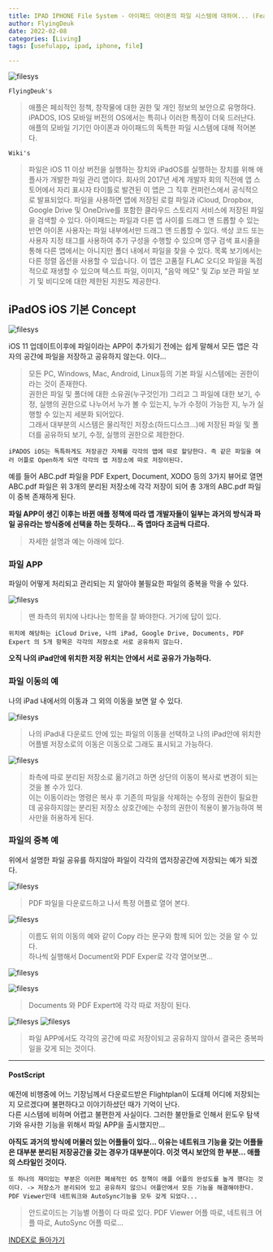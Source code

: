 ```yaml
---
title: IPAD IPHONE File System - 아이패드 아이폰의 파일 시스템에 대하여... (Feat. 파일 APP)
author: FlyingDeuk
date: 2022-02-08
categories: [Living]
tags: [usefulapp, ipad, iphone, file]

---
```


![filesys](/img/living/ipad/filesys10.jpeg)

`FlyingDeuk's`
> 애플은 페쇠적인 정책, 창작물에 대한 권한 및 개인 정보의 보안으로 유명하다. <br>
iPADOS, IOS 모바일 버전의 OS에서는 특히나 이러한 특징이 더욱 드러난다. <br>
애플의 모바일 기기인 아이폰과 아이패드의 독특한 파일 시스템에 대해 적어본다.

`Wiki's`
> 파일은 iOS 11 이상 버전을 실행하는 장치와 iPadOS를 실행하는 장치를 위해 애플사가 개발한 파일 관리 앱이다. 회사의 2017년 세계 개발자 회의 직전에 앱 스토어에서 자리 표시자 타이틀로 발견된 이 앱은 그 직후 컨퍼런스에서 공식적으로 발표되었다. 파일을 사용하면 앱에 저장된 로컬 파일과 iCloud, Dropbox, Google Drive 및 OneDrive를 포함한 클라우드 스토리지 서비스에 저장된 파일을 검색할 수 있다. 아이패드는 파일과 다른 앱 사이를 드래그 앤 드롭할 수 있는 반면 아이폰 사용자는 파일 내부에서만 드래그 앤 드롭할 수 있다. 색상 코드 또는 사용자 지정 태그를 사용하여 추가 구성을 수행할 수 있으며 영구 검색 표시줄을 통해 다른 앱에서는 아니지만 폴더 내에서 파일을 찾을 수 있다. 목록 보기에서는 다른 정렬 옵션을 사용할 수 있습니다. 이 앱은 고품질 FLAC 오디오 파일을 독점적으로 재생할 수 있으며 텍스트 파일, 이미지, "음악 메모" 및 Zip 보관 파일 보기 및 비디오에 대한 제한된 지원도 제공한다.

## iPadOS iOS 기본 Concept

![filesys](/img/living/ipad/filesys11.jpeg)

iOS 11 업데이트이후에 파일이라는 APP이 추가되기 전에는 쉽게 말해서 모든 앱은 각자의 공간에 파일을 저장하고 공유하지 않는다. 이다...
> 모든 PC, Windows, Mac, Android, Linux등의 기본 파일 시스템에는 권한이라는 것이 존재한다. <br>
권한은 파일 및 폴더에 대한 소유권(누구것인가) 그리고 그 파일에 대한 보기, 수정, 실행의 권한으로 나누어서 누가 볼 수 있는지, 누가 수정이 가능한 지, 누가 실행할 수 있는지 세분화 되어있다. <br>
그래서 대부분의 시스템은 물리적인 저장소(하드디스크...)에 저장된 파일 및 폴더를 공유하되 보기, 수정, 실행의 권한으로 제한한다.

`iPADOS iOS는 독특하게도 저장공간 자체를 각각의 앱에 따로 할당한다. 즉 같은 파일을 여러 어플로 Open하게 되면 각각의 앱 저장소에 따로 저장이된다.`

예를 들어 ABC.pdf 파일을 PDF Expert, Document, XODO 등의 3가지 뷰어로 열면 ABC.pdf 파일은 위 3개의 분리된 저장소에 각각 저장이 되어 총 3개의 ABC.pdf 파일이 중복 존재하게 된다.

**파일 APP이 생긴 이후는 바뀐 애플 정책에 따라 앱 개발자들이 일부는 과거의 방식과 파일 공유라는 방식중에 선택을 하는 듯하다... 즉 앱마다 조금씩 다르다.**
> 자세한 설명과 예는 아래에 있다.

### 파일 APP
파일이 어떻게 처리되고 관리되는 지 알아야 불필요한 파일의 중복을 막을 수 있다.

![filesys](/img/living/ipad/filesys1.jpeg)
> 맨 좌측의 위치에 나타나는 항목을 잘 봐야한다. 거기에 답이 있다.

`위치에 해당하는 iCloud Drive, 나의 iPad, Google Drive, Documents, PDF Expert 의 5개 항목은 각각의 저장소로 서로 공유하지 않는다.`

**오직 나의 iPad안에 위치한 저장 위치는 안에서 서로 공유가 가능하다.**

### 파일 이동의 예
나의 iPad 내에서의 이동과 그 외의 이동을 보면 알 수 있다.

![filesys](/img/living/ipad/filesys2.jpeg)
> 나의 iPad내 다운로드 안에 있는 파일의 이동을 선택하고 나의 iPad안에 위치한 어플별 저장소로의 이동은 이동으로 그래도 표시되고 가능하다.

![filesys](/img/living/ipad/filesys3.jpeg)
> 좌측에 따로 분리된 저장소로 옮기려고 하면 상단의 이동이 복사로 변경이 되는 것을 볼 수가 있다. <br>
이는 이동이라는 명령은 복사 후 기존의 파일을 삭제하는 수정의 권한이 필요한데 공유하지않는 분리된 저장소 상호간에는 수정의 권한이 적용이 불가능하여 복사만을 허용하게 된다.

### 파일의 중복 예
위에서 설명한 파일 공유를 하지않아 파일이 각각의 앱저장공간에 저장되는 예가 되겠다.

![filesys](/img/living/ipad/filesys4.jpeg)
> PDF 파일을 다운로드하고 나서 특정 어플로 열어 본다.

![filesys](/img/living/ipad/filesys5.jpeg)
> 이름도 위의 이동의 예와 같이 Copy 라는 문구와 함께 되어 있는 것을 알 수 있다. <br>
하나씩 실행해서 Document와 PDF Exper로 각각 열어보면...

![filesys](/img/living/ipad/filesys6.jpeg)

![filesys](/img/living/ipad/filesys7.jpeg)
> Documents 와 PDF Expert에 각각 따로 저장이 된다.

![filesys](/img/living/ipad/filesys8.jpeg)
![filesys](/img/living/ipad/filesys9.jpeg)
> 파일 APP에서도 각각의 공간에 따로 저장이되고 공유하지 않아서 결국은 중복파일을 갖게 되는 것이다.

------

#### PostScript
예전에 비행중에 어느 기장님께서 다운로드받은 Flightplan이 도대체 어디에 저장되는지 모르겠다며 불편하다고 이야기하셨던 때가 기억이 난다. <br>
다른 시스템에 비하며 어렵고 불편한게 사실이다. 그러한 불만들로 인해서 윈도우 탐색기와 유사한 기능을 위해서 파일 APP을 출시했지만...<br>

**아직도 과거의 방식에 머물러 있는 어플들이 있다... 이유는 네트워크 기능을 갖는 어플들은 대부분 분리된 저장공간을 갖는 경우가 대부분이다. 이것 역시 보안의 한 부분... 애플의 스타일인 것이다.**

`또 하나의 재미있는 부분은 이러한 폐쇄적인 OS 정책이 애플 어플의 완성도를 높게 했다는 것이다. -> 저장소가 분리되어 있고 공유하지 않으니 어플안에서 모든 기능을 해결해야한다. PDF Viewer인데 네트워크와 AutoSync기능을 모두 갖게 되었다...`

> 안드로이드는 기능별 어플이 다 따로 있다. PDF Viewer 어플 따로, 네트워크 어플 따로, AutoSync 어플 따로...


[INDEX로 돌아가기](/posts/Ipad/)
